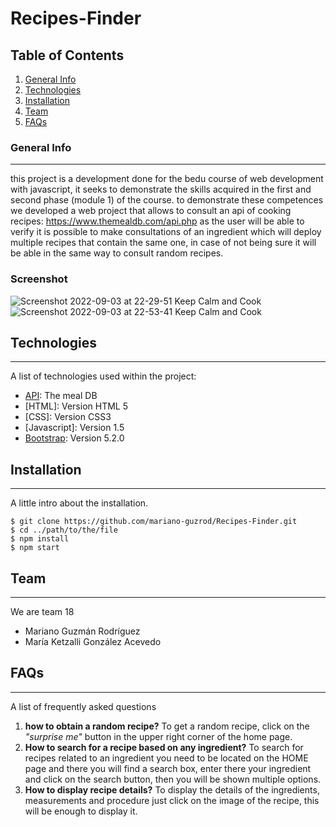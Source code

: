 # Recipes-Finder

## Table of Contents
1. [General Info](#general-info)
2. [Technologies](#technologies)
3. [Installation](#installation)
4. [Team](#team)
5. [FAQs](#faqs)
### General Info
***
this project is a development done for the bedu course of web development with javascript, it seeks to demonstrate the skills acquired in the first and second phase (module 1) of the course.
to demonstrate these competences we developed a web project that allows to consult an api of cooking recipes:
https://www.themealdb.com/api.php
as the user will be able to verify it is possible to make consultations of an ingredient which will deploy multiple recipes that contain the same one, in case of not being sure it will be able in the same way to consult random recipes.
### Screenshot
![Screenshot 2022-09-03 at 22-29-51 Keep Calm and Cook](https://user-images.githubusercontent.com/55233980/188296419-fb653170-d9f1-4319-84bd-335462ed9693.png)
![Screenshot 2022-09-03 at 22-53-41 Keep Calm and Cook](https://user-images.githubusercontent.com/55233980/188296560-5021c951-35e2-4a1f-b97a-3271ede5e921.png)
## Technologies
***
A list of technologies used within the project:
* [API](https://www.themealdb.com/): The meal DB
* [HTML]: Version HTML 5
* [CSS]: Version CSS3
* [Javascript]: Version 1.5
* [Bootstrap](https://getbootstrap.com/): Version 5.2.0
## Installation
***
A little intro about the installation. 
```
$ git clone https://github.com/mariano-guzrod/Recipes-Finder.git
$ cd ../path/to/the/file
$ npm install
$ npm start
```
## Team
***
We are team 18
* Mariano Guzmán Rodríguez
* María Ketzalli González Acevedo
## FAQs
***
A list of frequently asked questions
1. **how to obtain a random recipe?**
To get a random recipe, click on the _"surprise me"_ button in the upper right corner of the home page. 
2. **How to search for a recipe based on any ingredient?**
To search for recipes related to an ingredient you need to be located on the HOME page and there you will find a search box, enter there your ingredient and click on the search button, then you will be shown multiple options.
3. **How to display recipe details?**
To display the details of the ingredients, measurements and procedure just click on the image of the recipe, this will be enough to display it.
